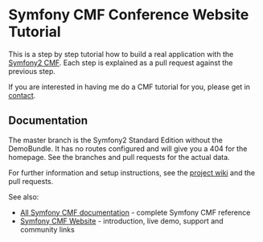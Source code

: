 # Symfony CMF Conference Website Tutorial

This is a step by step tutorial how to build a real application with the
[Symfony2 CMF](http://cmf.symfony.com). Each step is explained as a pull
request against the previous step.

If you are interested in having me do a CMF tutorial for you, please get in
[contact](mailto:mail@davidbu.ch).

## Documentation

The master branch is the Symfony2 Standard Edition without the DemoBundle. It
has no routes configured and will give you a 404 for the homepage. See the
branches and pull requests for the actual data.

For further information and setup instructions, see the [project wiki](https://github.com/dbu/conference-tutorial/wiki/Home)
and the pull requests.

See also:

* [All Symfony CMF documentation](http://symfony.com/doc/master/cmf/index.html) - complete Symfony CMF reference
* [Symfony CMF Website](http://cmf.symfony.com/) - introduction, live demo, support and community links
